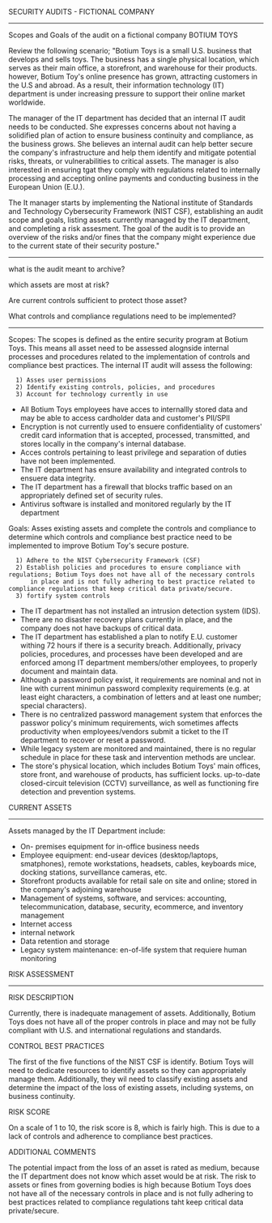 SECURITY AUDITS - FICTIONAL COMPANY 
__________________________________________________________________

Scopes and Goals of the audit on a fictional company BOTIUM TOYS

Review the following scenario; 
  "Botium Toys is a small U.S. business that develops and sells toys. The business has a single physical location, 
  which serves as their main office, a storefront, and warehouse for their products. however, Botium Toy's online 
  presence has grown, attracting customers in the U.S and abroad. As a result, their information technology (IT) 
  department is under increasing pressure to support their online market worldwide.
  
  The manager of the IT department has decided that an internal IT audit needs to be conducted. She expresses
  concerns about not having a solidified plan of action to ensure business continuity and compliance, as the 
  business grows. She believes an internal audit can help better secure the company's infrastructure and help them
  identify and mitigate potential risks, threats, or vulnerabilities to critical assets. The manager is also interested
  in ensuring tgat they comply with regulations related to internally processing and accepting online payments and 
  conducting business in the European Union (E.U.).

  The It manager starts by implementing the National institute of Standards and Technology Cybersecurity Framework
  (NIST CSF), establishing an audit scope and goals, listing assets currently managed by the IT department, and 
  completing a risk assesment. The goal of the audit is to provide an overview of the risks and/or fines that the
  company might experience due to the current state of their security posture." 

-------------------------------------------------------------------------------------------------------------------

  what is the audit meant to archive?
  
  which assets are most at risk?
  
  Are current controls sufficient to protect those asset?
  
  What controls and compliance regulations need to be implemented?

--------------------------------------------------------------------------------------------------------------------
  
Scopes: The scopes is defined as the entire security program at Botium Toys. This means all asset need to be assessed
        alognside internal processes and procedures related to the implementation of controls and compliance best
        practices. The internal IT audit will assess the following:

      1) Asses user permissions
      2) Identify existing controls, policies, and procedures
      3) Account for technology currently in use
  
  - All Botium Toys employees have acces to internallly stored data and may be able to access cardholder data and customer's PII/SPII
  - Encryption is not currently used to ensuere confidentiality of customers' credit card information that is accepted, processed,
    transmitted, and stores locally in the company's internal database.
  - Acces controls pertaining to least privilege and separation of duties have not been implemented.
  - The IT department has ensure availability and integrated controls to ensuere data integrity.
  - The IT department has a firewall that blocks traffic based on an appropriately defined set of security rules.
  - Antivirus software is installed and monitored regularly by the IT department 

        
Goals:  Asses existing assets and complete the controls and compliance to determine which controls and compliance best 
        practice need to be implemented to improve Botium Toy's secure posture.

      1) Adhere to the NIST Cybersecurity Framework (CSF)
      2) Establish policies and procedures to ensure compliance with regulations; Botium Toys does not have all of the necessary controls
          in place and is not fully adhering to best practice related to compliance regulations that keep critical data private/secure.
      3) fortify system controls
  
  - The IT department has not installed an intrusion detection system (IDS).
  - There are no disaster recovery plans currently in place, and the company does not have backups of critical data.
  - The IT department has established a plan to notify E.U. customer withing 72 hours if there is a security breach. Additionally,
    privacy policies, procedures, and processes have been developed and are enforced among IT department members/other employees,
    to properly document and maintain data.
  - Although a password policy exist, it requirements are nominal and not in line with current minimun password complexity requirements
    (e.g. at least eight characters, a combination of letters and at least one number; special characters).
  - There is no centralized password management system that enforces the passwor policy's minimum requirements, wich sometimes affects
    productivity when employees/vendors submit a ticket to the IT department to recover or reset a password.
  - While legacy system are monitored and maintained, there is no regular schedule in place for these task and intervention methods are unclear.
  - The store's physical location, which includes Botium Toys' main offices, store front, and warehouse of products, has sufficient
    locks. up-to-date closed-circuit television (CCTV) surveillance, as well as functioning fire detection and prevention systems.




  CURRENT ASSETS
  ______________

 Assets managed by the IT Department include:
    

- On- premises equipment for in-office business needs
- Employee equipment: end-usear devices (desktop/laptops, smatphones), remote workstations, headsets, cables, keyboards
  mice, docking stations, surveillance cameras, etc. 
- Storefront products available for retail sale on site and online; stored in the company's adjoining warehouse
- Management of systems, software, and services: accounting, telecommunication, database, security, ecommerce,
  and inventory management
- Internet access
- internal network
- Data retention and storage
- Legacy system maintenance: en-of-life system that requiere human monitoring



RISK ASSESSMENT
_______________

RISK DESCRIPTION

Currently, there is inadequate management of assets. Additionally, Botium Toys does not have all of the proper 
controls in place and may not be fully compliant with U.S. and international regulations and standards.

CONTROL BEST PRACTICES

The first of the five functions of the NIST CSF is identify. Botium Toys will need to dedicate resources to identify 
assets so they can appropriately manage them. 
Additionally, they wil need to classify existing assets and determine the impact of the loss of existing assets,
including systems, on business continuity.

RISK SCORE

On a scale of 1 to 10, the risk score is 8, which is fairly high. This is due to a lack of controls and adherence to
compliance best practices.

ADDITIONAL COMMENTS

The potential impact from the loss of an asset is rated as medium, because the IT department does not know which
asset would be at risk. The risk to assets or fines from governing bodies is high because Botium Toys does not have
all of the necessary controls in place and is not fully adhering to best practices related to compliance regulations
taht keep critical data private/secure.


  
